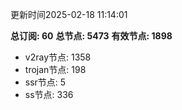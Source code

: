 更新时间2025-02-18 11:14:01

**总订阅: 60**
**总节点: 5473**
**有效节点: 1898**
- v2ray节点: 1358
- trojan节点: 198
- ssr节点: 5
- ss节点: 336
